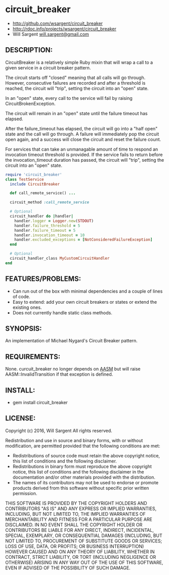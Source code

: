 # circuit_breaker

* http://github.com/wsargent/circuit_breaker
* http://rdoc.info/projects/wsargent/circuit_breaker
* Will Sargent <will.sargent@gmail.com>

## DESCRIPTION:

CircuitBreaker is a relatively simple Ruby mixin that will wrap
a call to a given service in a circuit breaker pattern.

The circuit starts off "closed" meaning that all calls will go through.
However, consecutive failures are recorded and after a threshold is reached,
the circuit will "trip", setting the circuit into an "open" state.

In an "open" state, every call to the service will fail by raising
CircuitBrokenException.

The circuit will remain in an "open" state until the failure timeout has
elapsed.

After the failure_timeout has elapsed, the circuit will go into
a "half open" state and the call will go through.  A failure will
immediately pop the circuit open again, and a success will close the
circuit and reset the failure count.

For services that can take an unmanagable amount of time to respond an
invocation timeout threshold is provided.  If the service fails to return
before the invocation_timeout duration has passed, the circuit will "trip",
setting the circuit into an "open" state.
```rb
require 'circuit_breaker'
class TestService
  include CircuitBreaker

  def call_remote_service() ...

  circuit_method :call_remote_service

  # Optional
  circuit_handler do |handler|
    handler.logger = Logger.new(STDOUT)
    handler.failure_threshold = 5
    handler.failure_timeout = 5
    handler.invocation_timeout = 10
    handler.excluded_exceptions = [NotConsideredFailureException]
  end

  # Optional
  circuit_handler_class MyCustomCircuitHandler
end
```

## FEATURES/PROBLEMS:

* Can run out of the box with minimal dependencies and a couple of lines of code.
* Easy to extend: add your own circuit breakers or states or extend the existing ones.
* Does not currently handle static class methods.

## SYNOPSIS:

An implementation of Michael Nygard's Circuit Breaker pattern.

## REQUIREMENTS:

None. curcuit_breaker no longer depends on [AASM](http://github.com/rubyist/aasm/tree/master) but will raise AASM::InvalidTransition if that exception is defined.

## INSTALL:

* gem install circuit_breaker

## LICENSE:

Copyright (c) 2016, Will Sargent
All rights reserved.

Redistribution and use in source and binary forms, with or without modification, are permitted provided that the
following conditions are met:

  * Redistributions of source code must retain the above copyright notice, this list of conditions and the following
    disclaimer.
  * Redistributions in binary form must reproduce the above copyright notice, this list of conditions and the following
    disclaimer in the documentation and/or other materials provided with the distribution.
  * The names of its contributors may not be used to endorse or promote products derived from this software without
    specific prior written permission.

THIS SOFTWARE IS PROVIDED BY THE COPYRIGHT HOLDERS AND CONTRIBUTORS "AS IS" AND ANY EXPRESS OR IMPLIED WARRANTIES,
INCLUDING, BUT NOT LIMITED TO, THE IMPLIED WARRANTIES OF MERCHANTABILITY AND FITNESS FOR A PARTICULAR PURPOSE ARE
DISCLAIMED. IN NO EVENT SHALL THE COPYRIGHT HOLDER OR CONTRIBUTORS BE LIABLE FOR ANY DIRECT, INDIRECT, INCIDENTAL,
SPECIAL, EXEMPLARY, OR CONSEQUENTIAL DAMAGES (INCLUDING, BUT NOT LIMITED TO, PROCUREMENT OF SUBSTITUTE GOODS OR
SERVICES; LOSS OF USE, DATA, OR PROFITS; OR BUSINESS INTERRUPTION) HOWEVER CAUSED AND ON ANY THEORY OF LIABILITY,
WHETHER IN CONTRACT, STRICT LIABILITY, OR TORT (INCLUDING NEGLIGENCE OR OTHERWISE) ARISING IN ANY WAY OUT OF THE
USE OF THIS SOFTWARE, EVEN IF ADVISED OF THE POSSIBILITY OF SUCH DAMAGE.
